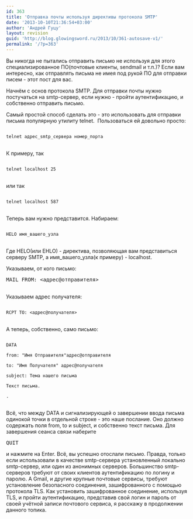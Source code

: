```yaml
---
id: 363
title: 'Отправка почты используя директивы протокола SMTP'
date: '2013-10-10T21:36:54+03:00'
author: 'Андрей Гуцу'
layout: revision
guid: 'http://blog.glowingsword.ru/2013/10/361-autosave-v1/'
permalink: '/?p=363'
---
```


<p>Вы никогда не пытались отправить письмо не используя для этого специализированное ПО(почтовые клиенты, sendmail и т.п.)? Если вам интересно, как отправлять письма не имея под рукой ПО для отправки писем - этот пост для вас.</p>

<p>Начнём с основ протокола SMTP. Для отправки почты нужно постучаться на smtp-сервер, если нужно - пройти аутентификацию, и собственно отправить письмо.</p>

<p>Самый простой способ сделать это - это использовать для отправки письма популярную утилиту telnet.  Пользоваться ей довольно просто:</p>
<pre>
<code>
telnet адрес_smtp_сервера номер_порта
</code>
</pre>
К примеру, так
<pre>
<code>
telnet localhost 25
</code>
</pre>
или так
<pre>
<code>
telnet localhost 587
</code>
</pre>
Теперь вам нужно представится. Набираем:
<pre>
<code>
HELO имя_вашего_узла
</code>
</pre>
Где HELO(или EHLO) - директива, позволяющая вам представиться серверу SMTP, а имя_вашего_узла(к примеру) - localhost.

Указываем, от кого письмо:
<pre <code>
MAIL FROM: &lt;адрес@отправителя&gt;

</pre>
Указываем адрес получателя:
<pre>
<code>
RCPT TO: &lt;адрес@получателя&gt;
</code>
</pre>
А теперь, собственно, само письмо:
<pre>
<code>
DATA

from: "Имя Отправителя"адрес@отправителя

to: "Имя Получателя" адрес@получателя

subject: Тема нашего письма

Текст письма.

.
</code>
</pre>

Всё, что между DATA и сигнализирующей о завершении ввода письма одинокой точки в отдельной строке - это наше послание. Оно должно содержать поля from, to и subject, и собственно текст письма. Для завершения сеанса связи наберите

<pre>
QUIT
</pre>

и нажмите на Enter. Всё, вы успешно отослали письмо. Правда, только если использовали в качестве smtp-сервера установленный локально smtp-сервер, или один из анонимных серверов. Большинство smtp-серверов требуют от своих клиентов аутентификацию по логину и паролю. А Gmail, и другие крупные почтовые сервисы, требуют установление безопасного соединения, зашифрованного с помощью протокола TLS. Как установить зашифрованное соединение, используя TLS, и пройти аутентификацию, представив свой логин и пароль от своей учётной записи почтового сервиса, я расскажу в продолжении данного топика.